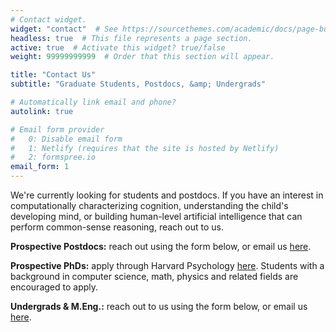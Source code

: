 ```yaml
---
# Contact widget.
widget: "contact"  # See https://sourcethemes.com/academic/docs/page-builder/
headless: true  # This file represents a page section.
active: true  # Activate this widget? true/false
weight: 99999999999  # Order that this section will appear.

title: "Contact Us"
subtitle: "Graduate Students, Postdocs, &amp; Undergrads"

# Automatically link email and phone?
autolink: true

# Email form provider
#   0: Disable email form
#   1: Netlify (requires that the site is hosted by Netlify)
#   2: formspree.io
email_form: 1
---
```


We're currently looking for students and postdocs. If you have an interest in
computationally characterizing cognition, understanding the child's developing
mind, or building human-level artificial intelligence that can perform
common-sense reasoning, reach out to us.

**Prospective Postdocs:** reach out using the form below, or email us 
[here][cocodev-email].

**Prospective PhDs:**  apply through Harvard Psychology [here][gsas-app]. 
Students with a background in computer science, math, physics and related
fields are encouraged to apply.

**Undergrads &amp; M.Eng.:** reach out to us using the form below, or
email us [here][cocodev-email].

[cocodev-email]: mailto:cocodev.harvard@gmail.com
[gsas-app]: https://psychology.fas.harvard.edu/graduate
